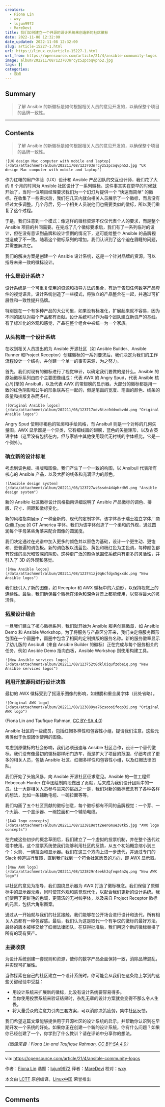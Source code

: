 ```yaml
---
creators:
  - Fiona Lin
  - wxy
  - lujun9972
  - MareDevi
title: 我们如何建立一个开源的设计系统来创造新的社区徽标
date: 2022-11-08 12:32:00
date_updated: 2022-11-08 12:32:00
slug: article-15227-1.html
url: https://linux.cn/article-15227-1.html
url_from: https://opensource.com/article/21/4/ansible-community-logos
image: album/202211/08/123703nrcyz52pcoqvpn52.jpg
tags: []
categories:
  - 观点
---
```


## Summary

> 了解 Ansible 的新徽标是如何根据相关人员的意见开发的，以确保整个项目的品牌一致性。

***

<!-- more -->

## Contents

> 
> 了解 Ansible 的新徽标是如何根据相关人员的意见开发的，以确保整个项目的品牌一致性。
> 
> 
> 

`![UX design Mac computer with mobile and laptop](/data/attachment/album/202211/08/123703nrcyz52pcoqvpn52.jpg "UX design Mac computer with mobile and laptop")`

作为红帽的用户体验（UX）设计和 Ansible 产品团队的交互设计师，我们花了大约 6 个月的时间为 Ansible 社区设计了一系列徽标。这件事其实在更早的时候就开始了，当时一位项目经理要求我们为一个幻灯片提供一个 “快速而简单” 的徽标。在收集了一些需求后，我们在几天内就向相关人员展示了一个徽标，而且没有经过太多调整。几个月后，另一个相关人员说他们也需要类似的徽标，所以我们重复了这个过程。

于是，我们注意到一个模式：像这样的徽标资源不仅仅代表个人的要求，而是整个 Ansible 项目的共同需要。在完成了几个徽标要求后，我们有了一系列临时的设计，但在没有意识到品牌和设计惯例的情况下，这可能给整个 Ansible 的品牌视觉造成了不一致。随着这个徽标系列的增加，我们认识到了这个迫在眉睫的问题，并需要解决它。

我们的解决方案是创建一个 Ansible 设计系统，这是一个针对品牌的资源，可以指导未来一致的徽标设计。

### 什么是设计系统？

设计系统是一个可重复使用的资源和指导方法的集合，有助于告知任何数字产品套件的视觉语言。设计系统创造了一些模式，将独立的产品整合在一起，并通过可扩展性和一致性提升品牌。

特别是在一个有多种产品的大公司里，如果没有标准化，扩展起来就不容易，因为不同的团队对每个产品都有贡献。设计系统可以作为每个团队建立新资产的基线。有了标准化的外观和感觉，产品在整个组合中被统一为一个家族。

### 从头构建一个设计系统

在收到相关人员提出的为 Ansible 开源社区（如 Ansible Builder、Ansible Runner 和Project Receptor）创建徽标的一系列要求后，我们决定为我们的工作流程设计一个结构，并创建一个单一的事实来源，为之努力。

首先，我们对现有的徽标进行了视觉审计，以确定我们要做的是什么。Ansible 的原始徽标系列由四个主要图像组成：代表 AWX 的 Angry Spud，代表 Ansible 核心/引擎的 Ansibull，以及代表 AWX 的带翅膀的显示器。大部分的徽标都是用一致的红色阴影和公牛的形象联系在一起的，但是笔画的宽度、笔画的颜色、线条的质量和排版复杂而多样。

`![Original Ansible logos](/data/attachment/album/202211/08/123717xdv8tzc0ddvobvdd.png "Original Ansible logos")`

Angry Spud 使用棕褐色的轮廓和手绘风格，而 Ansibull 则是一个对称的几何矢量图。AWX 显示器是一个异类，它有细线画的翅膀，蓝色的矢量矩形，以及古英语字体（这里没有包括在内，但与家族中其他使用现代无衬线的字体相比，它是一个例外）。

### 确立新的设计标准

考虑到调色板、排版和图像，我们产生了一个一致的构图，以 Ansibull 代表所有核心的 Ansible 产品，以及大胆的线条和充满活力的颜色。

`![Ansible design system](/data/attachment/album/202211/08/123727ws6ssdn4d4phrdh5.png "Ansible design system")`

新的 Ansible 社区徽标设计风格指南详细说明了 Ansible 产品徽标的调色、排版、尺寸、间距和徽标变化。

新的风格指南展示了一种全新的、现代的定制字体，该字体基于瑞士独立字体厂商 [Grilli Type](https://www.grillitype.com/) 的 GT America 字体。我们为该字体创造了一个柔和的外观，通过圆润每个字母某些角落来配合图像的圆润度。

我们决定通过在光谱中加入更多的颜色并以原色为基础，设计一个更生动、更饱和、更普遍的调色板。新的调色板以浅蓝色、黄色和粉红色为主色调，每种颜色都有较浅的高光和较深的阴影。这种更广泛的颜色范围使系统内有更多的灵活性，并引入了 3D 的外观和感觉。

`![New Ansible logos](/data/attachment/album/202211/08/123741zj0q6cfdgx5gxxdc.png "New Ansible logos")`

我们还引入了新的图像，如 Receptor 和 AWX 徽标中的六边形，以保持视觉上的连续性。最后，我们确保每个徽标在浅色和深色背景上都能使用，以获得最大的灵活性。

### 拓展设计组合

一旦我们建立了核心徽标系列，我们就开始为 Ansible 服务创建徽章，如 Ansible Demo 和 Ansible Workshop。为了将服务与产品区分开来，我们决定将服务图形包围在一个圆圈中，圆圈中包含了相同的定制排版的服务名称。新的服务徽章显示了幼儿版的 Ansibull（来自 Ansible Builder 的徽标）正在完成与每个服务相关的任务，例如 Ansible Demo 指向白板，Ansible Workshop 则使用构建工具。

`![New Ansible services logos](/data/attachment/album/202211/08/123752t8dkl0iqufzobeiq.png "New Ansible services logos")`

### 利用开放源码进行设计决策

最初的 AWX 徽标受到了摇滚乐图像的影响，如翅膀和重金属字体（此处省略）。

`![Original AWX logo](/data/attachment/album/202211/08/123809ya76zsoooifoqo3i.png "Original AWX logo")`

(Fiona Lin and Taufique Rahman, [CC BY-SA 4.0](https://creativecommons.org/licenses/by-sa/4.0/))

Ansible 社区的一些成员，包括红帽多样性和包容性小组，提请我们注意，这些元素类似于仇恨团体使用的图像。

考虑到原徽标的社会影响，我们必须迅速与 Ansible 社区合作，设计一个替代徽标。我们没有像最初的徽标那样闭门造车，而是扩大了项目的范围，仔细考虑了更多的相关人员，包括 Ansible 社区、红帽多样性和包容性小组，以及红帽法律团队。

我们开始了头脑风暴，向 Ansible 开源社区征求意见。Ansible 的一位工程师 Rebeccah Hunter 在草图绘制阶段做出了贡献，后来成为我们设计团队中的一员。让一大群相关人员参与进来的挑战之一是，我们对新的徽标概念有了各种各样的想法，比如一条辅助电缆、一碗拉面等等。

我们勾画了五个社区贡献的徽标创意，每个徽标都有不同的品牌视觉：一个芽、一个火箭、一个显示器、一碗拉面和一个辅助电缆。

`![AWX logo concepts](/data/attachment/album/202211/08/123819ott2een6mue38tk5.jpg "AWX logo concepts")`

在完成这些初步的概念草图后，我们建立了一个虚拟的投票机制，并在整个迭代过程中使用。这个投票系统使我们能够利用社区的反馈，从五个初始概念缩小到三个：火箭、一碗拉面和显示器。我们在这三个方向上进一步迭代，并通过专门的 Slack 频道进行反馈，直到我们找到一个符合社区愿景的方向，即 AWX 显示器。

`![New AWX logo](/data/attachment/album/202211/08/123829r4eekh2qfeqm4n2q.png "New AWX logo")`

以社区的意见为指导，我们围绕显示器为 AWX 打造了徽标概念。我们保留了原徽标中的显示器元素，同时使其外观和感觉现代化，以配合我们更新的设计系统。我们使用了更鲜艳的色调，更简洁的无衬线字体，以及来自 Project Receptor 徽标的元素，包括六角形图案。

通过从一开始就与我们的社区接触，我们能够在公开场合进行设计和迭代，所有相关人员都有一种包容感。最后，我们认为这是取代一个有争议的徽标的最好方法。最终的版本被移交给了红帽法律团队，在获得批准后，我们用这个新的徽标替换了所有的现有资产。

### 主要收获

为设计系统创建一套规则和资源，使你的数字产品全面保持一致，消除品牌混乱，并实现可扩展性。

当你探索在自己的社区建立一个设计系统时，你可能会从我们在这条路上学到的这些关键经验中受益：

* 用设计系统来扩展新的徽标，比没有设计系统要容易得多。
* 当你使用投票系统来验证结果时，杂乱无章的设计方案就会变得不那么令人生畏。
* 将大量受众的注意力引向三套方案，可以消除决策疲劳，集中社区反馈。

我们希望这篇文章能够提供用于开源社区的设计系统的启示，并帮助你认识到在早期开发一个系统的好处。如果你正在创建一个新的设计系统，你有什么问题？如果你已经创建了一个，你学到了什么教训？请在评论中分享你的想法。

*（图像来自：Fiona Lin and Taufique Rahman, [CC BY-SA 4.0](https://creativecommons.org/licenses/by-sa/4.0/)）*

---

via: <https://opensource.com/article/21/4/ansible-community-logos>

作者：[Fiona Lin](https://opensource.com/users/fionalin) 选题：[lujun9972](https://github.com/lujun9972) 译者：[MareDevi](https://github.com/MareDEvi) 校对：[wxy](https://github.com/wxy)

本文由 [LCTT](https://github.com/LCTT/TranslateProject) 原创编译，[Linux中国](https://linux.cn/) 荣誉推出

***

## Comments
